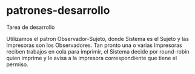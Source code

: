 # patrones-desarrollo
Tarea de desarrollo

Utilizamos el patron Observador-Sujeto, donde Sistema es el Sujeto y las Impresoras son los Observadores.
Tan pronto una o varias Impresoras reciben trabajos en cola para imprimir, el Sistema decide por round-robin quien imprime y
le avisa a la impresora correspondiente que tiene el permiso.
